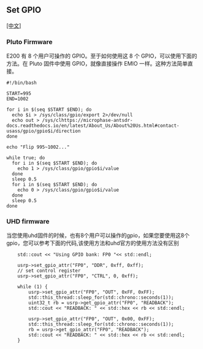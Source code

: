 ## Set GPIO

[[中文]](../../../cn/device_and_usage_manual/ANTSDR_E_Series_Module/ANTSDR_E200_Reference_Manual/set_gpio.html)


### Pluto Firmware
E200 有 8 个用户可操作的 GPIO。至于如何使用这 8 个 GPIO，可以使用下面的方法。在 Pluto 固件中使用 GPIO，就像直接操作 EMIO 一样。这种方法简单直接。
```
#!/bin/bash

START=995
END=1002

for i in $(seq $START $END); do
  echo $i > /sys/class/gpio/export 2>/dev/null
  echo out > /sys/clhttps://microphase-antsdr-docs.readthedocs.io/en/latest/About_Us/About%20Us.html#contact-usass/gpio/gpio$i/direction
done

echo "Flip 995~1002..."

while true; do
  for i in $(seq $START $END); do
    echo 1 > /sys/class/gpio/gpio$i/value
  done
  sleep 0.5
  for i in $(seq $START $END); do
    echo 0 > /sys/class/gpio/gpio$i/value
  done
  sleep 0.5
done
```
### UHD firmware
当您使用uhd固件的时候，也有8个用户可以操作的gpio，如果您要使用这8个gpio，您可以参考下面的代码,该使用方法和uhd官方的使用方法没有区别
```
    std::cout << "Using GPIO bank: FP0 "<< std::endl;

    usrp->set_gpio_attr("FP0", "DDR", 0xff, 0xff); 
    // set control register 
    usrp->set_gpio_attr("FP0", "CTRL", 0, 0xff);   

    while (1) {
        usrp->set_gpio_attr("FP0", "OUT", 0xFF, 0xFF);  
        std::this_thread::sleep_for(std::chrono::seconds(1));
        uint32_t rb = usrp->get_gpio_attr("FP0", "READBACK");
        std::cout << "READBACK: " << std::hex << rb << std::endl;

        usrp->set_gpio_attr("FP0", "OUT", 0x00, 0xFF); 
        std::this_thread::sleep_for(std::chrono::seconds(1));
        rb = usrp->get_gpio_attr("FP0", "READBACK");
        std::cout << "READBACK: " << std::hex << rb << std::endl;
    }
```